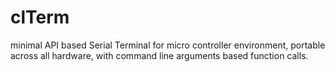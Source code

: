 # clTerm
minimal API based Serial Terminal for micro controller environment, portable across all hardware, with command line arguments based function calls.
